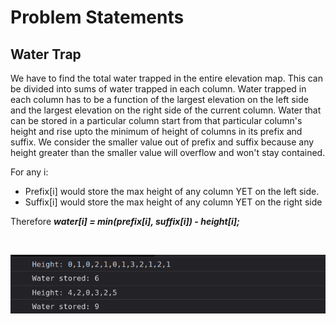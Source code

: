 # Problem Statements


## Water Trap

We have to find the total water trapped in the entire elevation map. This can be divided into sums of water trapped in each column. Water trapped in each column has to be a function of the largest elevation on the left side and the largest elevation on the right side of the current column. Water that can be stored in a particular column start from that particular column's height and rise upto the minimum of height of columns in its prefix and suffix. We consider the smaller value out of prefix and suffix because any height greater than the smaller value will overflow and won't stay contained. 

For any i:
- Prefix[i] would store the max height of any column YET on the left side.
- Suffix[i] would store the max height of any column YET on the right side

Therefore ***water[i] = min(prefix[i], suffix[i]) - height[i];***

<br>

![Water Trap Output](res/ps1.png)

